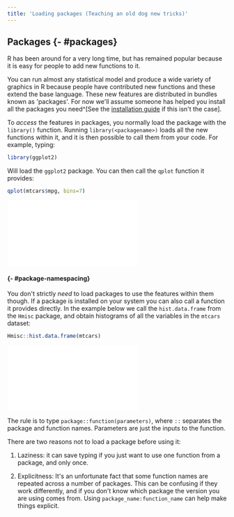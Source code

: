 ```yaml
---
title: 'Loading packages (Teaching an old dog new tricks)'
---
```






## Packages {- #packages}

R has been around for a very long time, but has remained popular because it is easy for people to add new functions to it. 

You can run almost any statistical model and produce a wide variety of graphics in R because people have contributed new functions and these extend the base language. These new features are distributed in bundles known as 'packages'. For now we'll assume someone has helped you install all the packages you need^[See the [installation guide](installation.html) if this isn't the case].

To *access* the features in packages, you normally load the package with the `library()` function. Running `library(<packagename>)` loads all the new functions within it, and it is then possible to call them from your code. For example, typing:



```r
library(ggplot2)
```

Will load the `ggplot2` package. You can then call the `qplot` function it provides:


```r
qplot(mtcars$mpg, bins=7)
```

![](packages_files/figure-latex/unnamed-chunk-3-1.pdf)<!-- --> 


#### {- #package-namespacing}

You don't strictly *need* to load packages to use the features within them though. If a package is installed on your system you can also call a function it provides directly. In the example below we call the `hist.data.frame` from the `Hmisc` package, and obtain histograms of all the variables in the `mtcars` dataset:



```r
Hmisc::hist.data.frame(mtcars)
```

![](packages_files/figure-latex/unnamed-chunk-4-1.pdf)<!-- --> 


The rule is to type `package::function(parameters)`, where `::` separates the package and function names. Parameters are just the inputs to the function.


There are two reasons not to load a package before using it:

1. Laziness: it can save typing if you just want to use one function from a package, and only once.

2. Explicitness: It's an unfortunate fact that some function names are repeated across a number of packages. This can be confusing if they work differently, and if you don't know which package the version you are using comes from. Using `package_name:function_name` can help make things explicit.


